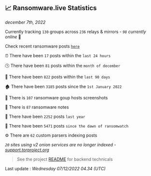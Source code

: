 
## 📈 Ransomware.live Statistics
_december 7th, 2022_

Currently tracking `130` groups across `236` relays & mirrors - _`98` currently online_ 📡

Check recent ransomware posts [`here`](recentposts.md)


⏰ There have been `17` posts within the `last 24 hours`

🕓 There have been `81` posts within the `month of december`

📅 There have been `822` posts within the `last 90 days`

🏚 There have been `3185` posts since the `1st January 2022`

📸 There is `107` ransomware goup hosts screenshots

📝 There is `87` ransomware notes

🚀 There have been `2252` posts `last year`

🐣 There have been `5471` posts `since the dawn of ransomwatch`

⚙️ There are `62` custom parsers indexing posts

_`20` sites using v2 onion services are no longer indexed - [support.torproject.org](https://support.torproject.org/onionservices/v2-deprecation/)_

> See the project [README](https://github.com/jmousqueton/ransomwatch#readme) for backend technicals



Last update : _Wednesday 07/12/2022 04.34 (UTC)_

